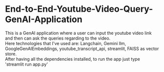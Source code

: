 # End-to-End-Youtube-Video-Query-GenAI-Application
This is a GenAI application where a user can input the youtube video link and then can ask the queries regarding to the video.  
Here technologies that I've used are: Langchain, Gemini llm, GoogleGenAIEmbeddings, youtube_transcript_api, streamlit, FAISS as  vector store.  
After having all the dependencies installed, to run the app just type 'streamlit run app.py'

